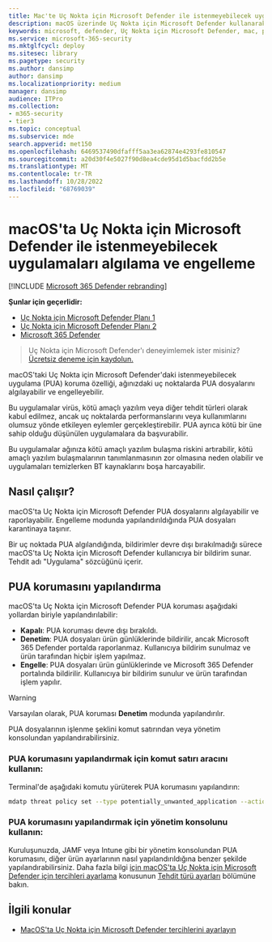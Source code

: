 ```yaml
---
title: Mac'te Uç Nokta için Microsoft Defender ile istenmeyebilecek uygulamaları algılama ve engelleme
description: macOS üzerinde Uç Nokta için Microsoft Defender kullanarak İstenmeyebilecek Uygulamaları (PUA) algılayın ve engelleyin.
keywords: microsoft, defender, Uç Nokta için Microsoft Defender, mac, pua, pus, catalina, big sur, monterey, ventura, mac için mde
ms.service: microsoft-365-security
ms.mktglfcycl: deploy
ms.sitesec: library
ms.pagetype: security
ms.author: dansimp
author: dansimp
ms.localizationpriority: medium
manager: dansimp
audience: ITPro
ms.collection:
- m365-security
- tier3
ms.topic: conceptual
ms.subservice: mde
search.appverid: met150
ms.openlocfilehash: 6469537490dfafff5aa3ea62874e4293fe810547
ms.sourcegitcommit: a20d30f4e5027f90d8ea4cde95d1d5bacfdd2b5e
ms.translationtype: MT
ms.contentlocale: tr-TR
ms.lasthandoff: 10/28/2022
ms.locfileid: "68769039"
---
```

# <a name="detect-and-block-potentially-unwanted-applications-with-microsoft-defender-for-endpoint-on-macos"></a>macOS'ta Uç Nokta için Microsoft Defender ile istenmeyebilecek uygulamaları algılama ve engelleme

[!INCLUDE [Microsoft 365 Defender rebranding](../../includes/microsoft-defender.md)]

**Şunlar için geçerlidir:**
- [Uç Nokta için Microsoft Defender Planı 1](https://go.microsoft.com/fwlink/p/?linkid=2154037)
- [Uç Nokta için Microsoft Defender Planı 2](https://go.microsoft.com/fwlink/p/?linkid=2154037)
- [Microsoft 365 Defender](https://go.microsoft.com/fwlink/?linkid=2118804)

> Uç Nokta için Microsoft Defender'ı deneyimlemek ister misiniz? [Ücretsiz deneme için kaydolun.](https://signup.microsoft.com/create-account/signup?products=7f379fee-c4f9-4278-b0a1-e4c8c2fcdf7e&ru=https://aka.ms/MDEp2OpenTrial?ocid=docs-wdatp-exposedapis-abovefoldlink)

macOS'taki Uç Nokta için Microsoft Defender'daki istenmeyebilecek uygulama (PUA) koruma özelliği, ağınızdaki uç noktalarda PUA dosyalarını algılayabilir ve engelleyebilir.

Bu uygulamalar virüs, kötü amaçlı yazılım veya diğer tehdit türleri olarak kabul edilmez, ancak uç noktalarda performanslarını veya kullanımlarını olumsuz yönde etkileyen eylemler gerçekleştirebilir. PUA ayrıca kötü bir üne sahip olduğu düşünülen uygulamalara da başvurabilir.

Bu uygulamalar ağınıza kötü amaçlı yazılım bulaşma riskini artırabilir, kötü amaçlı yazılım bulaşmalarının tanımlanmasının zor olmasına neden olabilir ve uygulamaları temizlerken BT kaynaklarını boşa harcayabilir.

## <a name="how-it-works"></a>Nasıl çalışır?

macOS'ta Uç Nokta için Microsoft Defender PUA dosyalarını algılayabilir ve raporlayabilir. Engelleme modunda yapılandırıldığında PUA dosyaları karantinaya taşınır.

Bir uç noktada PUA algılandığında, bildirimler devre dışı bırakılmadığı sürece macOS'ta Uç Nokta için Microsoft Defender kullanıcıya bir bildirim sunar. Tehdit adı "Uygulama" sözcüğünü içerir.

## <a name="configure-pua-protection"></a>PUA korumasını yapılandırma

macOS'ta Uç Nokta için Microsoft Defender PUA koruması aşağıdaki yollardan biriyle yapılandırılabilir:

- **Kapalı**: PUA koruması devre dışı bırakıldı.
- **Denetim**: PUA dosyaları ürün günlüklerinde bildirilir, ancak Microsoft 365 Defender portalda raporlanmaz. Kullanıcıya bildirim sunulmaz ve ürün tarafından hiçbir işlem yapılmaz.
- **Engelle**: PUA dosyaları ürün günlüklerinde ve Microsoft 365 Defender portalında bildirilir. Kullanıcıya bir bildirim sunulur ve ürün tarafından işlem yapılır.

> [!WARNING]
> Varsayılan olarak, PUA koruması **Denetim** modunda yapılandırılır.

PUA dosyalarının işlenme şeklini komut satırından veya yönetim konsolundan yapılandırabilirsiniz.

### <a name="use-the-command-line-tool-to-configure-pua-protection"></a>PUA korumasını yapılandırmak için komut satırı aracını kullanın:

Terminal'de aşağıdaki komutu yürüterek PUA korumasını yapılandırın:

```bash
mdatp threat policy set --type potentially_unwanted_application --action [off|audit|block]
```

### <a name="use-the-management-console-to-configure-pua-protection"></a>PUA korumasını yapılandırmak için yönetim konsolunu kullanın:

Kuruluşunuzda, JAMF veya Intune gibi bir yönetim konsolundan PUA korumasını, diğer ürün ayarlarının nasıl yapılandırıldığına benzer şekilde yapılandırabilirsiniz. Daha fazla bilgi [için macOS'ta Uç Nokta için Microsoft Defender için tercihleri ayarlama](mac-preferences.md) konusunun [Tehdit türü ayarları](mac-preferences.md#threat-type-settings) bölümüne bakın.

## <a name="related-topics"></a>İlgili konular

- [MacOS'ta Uç Nokta için Microsoft Defender tercihlerini ayarlayın](mac-preferences.md)
